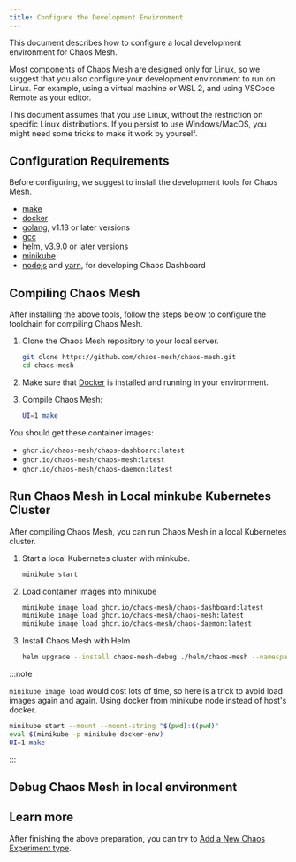 ```yaml
---
title: Configure the Development Environment
---
```


This document describes how to configure a local development environment for Chaos Mesh.

Most components of Chaos Mesh are designed only for Linux, so we suggest that you also configure your development environment to run on Linux. For example, using a virtual machine or WSL 2, and using VSCode Remote as your editor.

This document assumes that you use Linux, without the restriction on specific Linux distributions. If you persist to use Windows/MacOS, you might need some tricks to make it work by yourself.

## Configuration Requirements

Before configuring, we suggest to install the development tools for Chaos Mesh.

- [make](https://www.gnu.org/software/make/)
- [docker](https://docs.docker.com/install/)
- [golang](https://go.dev/doc/install), v1.18 or later versions
- [gcc](https://gcc.gnu.org/)
- [helm](https://helm.sh/), v3.9.0 or later versions
- [minikube](https://minikube.sigs.k8s.io/docs/start/)
- [nodejs](https://nodejs.org/en/) and [yarn](https://yarnpkg.com/lang/en/), for developing Chaos Dashboard

## Compiling Chaos Mesh

After installing the above tools, follow the steps below to configure the toolchain for compiling Chaos Mesh.

1. Clone the Chaos Mesh repository to your local server.

   ```bash
   git clone https://github.com/chaos-mesh/chaos-mesh.git
   cd chaos-mesh
   ```

2. Make sure that [Docker](https://docs.docker.com/install/) is installed and running in your environment.

3. Compile Chaos Mesh:

   ```bash
   UI=1 make
   ```

You should get these container images:

- `ghcr.io/chaos-mesh/chaos-dashboard:latest`
- `ghcr.io/chaos-mesh/chaos-mesh:latest`
- `ghcr.io/chaos-mesh/chaos-daemon:latest`

## Run Chaos Mesh in Local minkube Kubernetes Cluster

After compiling Chaos Mesh, you can run Chaos Mesh in a local Kubernetes cluster.

1. Start a local Kubernetes cluster with minkube.

   ```bash
   minikube start
   ```

2. Load container images into minikube

   ```bash
   minikube image load ghcr.io/chaos-mesh/chaos-dashboard:latest
   minikube image load ghcr.io/chaos-mesh/chaos-mesh:latest
   minikube image load ghcr.io/chaos-mesh/chaos-daemon:latest
   ```

3. Install Chaos Mesh with Helm

   ```bash
   helm upgrade --install chaos-mesh-debug ./helm/chaos-mesh --namespace=chaos-mesh-debug --create-namespace
   ```

:::note

`minikube image load` would cost lots of time, so here is a trick to avoid load images again and again. Using docker from minikube node instead of host's docker.

```bash
minikube start --mount --mount-string "$(pwd):$(pwd)"
eval $(minikube -p minikube docker-env)
UI=1 make
```

:::

## Debug Chaos Mesh in local environment

## Learn more

After finishing the above preparation, you can try to [Add a New Chaos Experiment type](add-new-chaos-experiment-type.md).
